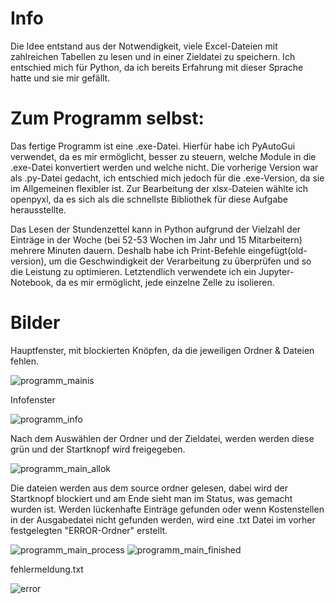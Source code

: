 # Info

Die Idee entstand aus der Notwendigkeit, viele Excel-Dateien mit zahlreichen Tabellen zu lesen und in einer Zieldatei zu speichern. 
Ich entschied mich für Python, da ich bereits Erfahrung mit dieser Sprache hatte und sie mir gefällt.


# Zum Programm selbst:

Das fertige Programm ist eine .exe-Datei. Hierfür habe ich PyAutoGui verwendet, da es mir ermöglicht, besser zu steuern, welche Module in die .exe-Datei konvertiert werden und welche nicht. Die vorherige Version war als .py-Datei gedacht, ich entschied mich jedoch für die .exe-Version, da sie im Allgemeinen flexibler ist. Zur Bearbeitung der xlsx-Dateien wählte ich openpyxl, da es sich als die schnellste Bibliothek für diese Aufgabe herausstellte.

Das Lesen der Stundenzettel kann in Python aufgrund der Vielzahl der Einträge in der Woche (bei 52-53 Wochen im Jahr und 15 Mitarbeitern) mehrere Minuten dauern. Deshalb habe ich Print-Befehle eingefügt(old-version), um die Geschwindigkeit der Verarbeitung zu überprüfen und so die Leistung zu optimieren. Letztendlich verwendete ich ein Jupyter-Notebook, da es mir ermöglicht, jede einzelne Zelle zu isolieren.

# Bilder
Hauptfenster, mit blockierten Knöpfen, da die jeweiligen Ordner & Dateien fehlen.

![programm_main](https://github.com/Joe19922/Extraction/assets/132180983/7a0c8bc7-ef6b-46a3-9983-27ccd7804c00)is

Infofenster

![programm_info](https://github.com/Joe19922/Extraction/assets/132180983/5fa95bae-8d12-4bc6-aeec-6b64a86f1c52)

Nach dem Auswählen der Ordner und der Zieldatei, werden werden diese grün und der Startknopf wird freigegeben.

![programm_main_allok](https://github.com/Joe19922/Extraction/assets/132180983/a4f54974-9392-4810-9423-8c7c48a91e2e)

Die dateien werden aus dem source ordner gelesen, dabei wird der Startknopf blockiert und am Ende sieht man im Status, was gemacht wurden ist.
Werden lückenhafte Einträge gefunden oder wenn Kostenstellen in der Ausgabedatei nicht gefunden werden, wird eine .txt Datei im vorher festgelegten "ERROR-Ordner" erstellt.

![programm_main_process](https://github.com/Joe19922/Extraction/assets/132180983/75ab60ba-2872-4cf0-918f-bc2c78526285)
![programm_main_finished](https://github.com/Joe19922/Extraction/assets/132180983/01a8b790-308f-46a4-a66a-b086bf6a5e2e)

fehlermeldung.txt

![error](https://github.com/Joe19922/Extraction/assets/132180983/c103e149-6629-4cb1-9c13-08b09454f953)
